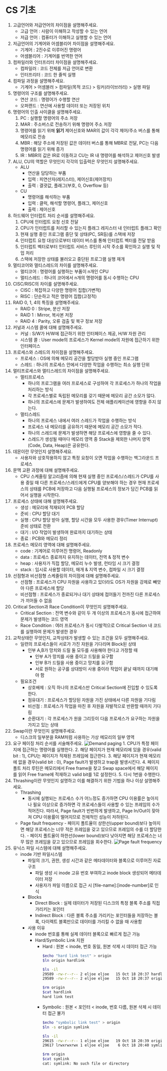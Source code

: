 # CS 기초
1. 고급언어와 저급언어의 차이점을 설명해주세요.
    - 고급 언어 : 사람이 이해하고 작성할 수 있는 언어
    - 저급 언어 : 컴퓨터가 이해하고 실행할 수 있는 언어
2. 저급언어의 기계어와 어셈블리어 차이점을 설명해주세요.
    - 기계어 : 2진수로 이루어진 명령어
    - 어셈블리어 : 기계어를 번역한 언어
3. 컴파일러와 인터프리터 차이점을 설명해주세요.
    - 컴파일러 : 코드 전체를 저급 언어로 변환
    - 인터프리터 : 코드 한 줄씩 실행
4. 컴파일 과정을 설명해주세요.
    - 기계어 > 어셈블러 > 컴파일(목적 코드) > 링커(라이브러리) > 실행 파일
5. 명령어의 구조를 설명해주세요.
    - 연산 코드 : 명령어가 수행할 연산
    - 오퍼랜드 : 연산에 사용할 데이터 또는 저장된 위치
6. 명령어의 인출 사이클을 설명해주세요.
    1. PC : 실행할 명령어의 주소 저장
    2. MAR : 주소버스로 전송하기 위해 명령어 주소 저장
    3. 명령어를 읽기 위해 **읽기** 제어신호와 MAR의 값이 각각 제어/주소 버스를 통해 메모리로 전송
    4. MBR : 해당 주소에 저장된 값은 데이터 버스를 통해 MBR로 전달, PC는 다음 명령어를 읽기 위해 증가
    5. IR : MBR의 값은 IR로 이동하고 CU는 IR 내 명령어를 해석하고 제어신호 발생
7. ALU, CU의 역할은 무엇인지 각각의 입출력은 무엇인지 설명해주세요.
    - ALU
        - 연산을 담당하는 부품
        - 입력 : 피연산자(레지스터), 제어신호(제어장치)
        - 출력 : 결괏값, 플래그(부호, 0, Overflow 등)
    - CU
        - 명령어를 해석하는 부품
        - 입력 : 클럭, 해석할 명령어, 플래그, 제어신호
        - 출력 : 제어신호
8. 하드웨어 인터럽트 처리 순서를 설명해주세요.
    1. CPU에 인터럽트 요청 신호 전달
    2. CPU가 인터럽트를 처리할 수 있는지 플래그 레지스터 내 인터럽트 플래그 확인
    3. 현재 실행 중인 프로그램 중단 및 상태(PC, SR등)를 스택에 저장
    4. 인터럽트 요청 대상으로부터 데이터 버스를 통해 인터럽트 벡터를 전달 받음
    5. 인터럽트 벡터로부터 인터럽트 서비스 루틴의 시작 주소를 확인하고 실행 및 작업 처리
    6. 스택에 저장한 상태를 불러오고 중단된 프로그램 실행 재개
9. 멀티코어와 멀티스레드의 차이를 설명해주세요.
    - 멀티코어 : 명령어를 실행하는 부품이 n개인 CPU
    - 멀티스레드 : 하나의 코어에서 n개의 명령어를 동시 수행하는 CPU
10. CISC/RISC의 차이를 설명해주세요.
    - CISC : 복잡하고 다양한 명령어 집합(가변적)
    - RISC : 단순하고 적은 명령어 집합(고정적)
11. RAID 0, 1, 4의 특징을 설명해주세요.
    - RAID 0 : Stripe, 분산 저장
    - RAID 1 : Mirror, 복사본 저장
    - RAID 4 : Parity, 오류 검출 및 복구 정보 저장
12. 커널과 시스템 콜에 대해 설명해주세요.
    - 커널 : S/W가 H/W에 접근하기 위한 인터페이스 제공, H/W 자원 관리
    - 시스템 콜 : User mode의 프로세스가 Kernel mode의 자원에 접근하기 위한 인터페이스
13. 프로세스와 스레드의 차이점을 설명해주세요.
    - 프로세스 : OS에 의해 메모리 공간을 할당받아 실행 중인 프로그램
    - 스레드 : 하나의 프로세스 안에서 다양한 작업을 수행하는 최소 실행 단위
14. 멀티프로세스와 멀티스레드의 차이점을 설명해주세요.
    - 멀티프로세스
        - 하나의 프로그램을 여러 프로세스로 구성하여 각 프로세스가 하나의 작업을 처리하는 방식
        - 각 프로세스별로 독립된 메모리를 갖기 때문에 메모리 공간 소모가 많다.
        - 하나의 프로세스에 문제가 발생하여도 전체 애플리케이션에 영향을 주지 않는다.
    - 멀티스레드
        - 하나의 프로세스 내에서 여러 스레드가 작업을 수행하는 방식
        - 프로세스 내 메모리를 공유하기 때문에 메모리 공간 소모가 적다.
        - 하나의 스레드에 문제가 발생하면 해당 프로세스에 영향을 줄 수 있다.
        - 스레드가 생성될 때마다 메모리 영역 중 Stack을 제외한 나머지 영역(Code, Data, Heap)은 공유한다.
15. 데몬이란 무엇인지 설명해주세요.
    - 사용자와 상호작용하지 않고 특정 요청이 오면 작업을 수행하는 백그라운드 프로세스
16. 문맥 교환 과정에 대해 설명해주세요.
    - CPU 스케줄링 알고리즘에 의해 현재 실행 중인 프로세스/스레드가 CPU를 사용 중일 때 다른 프로세스/스레드에게 CPU를 양보해야 하는 경우 현재 프로세스의 상태를 PCB에 저장하고 다음 실행될 프로세스의 정보가 담긴 PCB를 읽어서 실행을 시작한다.
17. 프로세스 상태에 대해 설명해주세요.
    - 생성 : 메모리에 적재되어 PCB 할당
    - 준비 : CPU 할당 대기
    - 실행 : CPU 할당 받아 실행, 할당 시간을 모두 사용한 경우(Timer Interrupt) 준비 상태로 전환
    - 대기 :  I/O 작업이 발생하여 완료까지 대기하는 상태
    - 종료 : PCB와 메모리 정리
18. 프로세스 메모리 영역에 대해 설명해주세요.
    - code : 기계어로 이루어진 명령어, Readonly
    - data : 프로세스 종료까지 유지하는 데이터, 전역 & 정적 변수
    - heap : 사용자가 직접 할당, 메모리 누수 발생, 런타임 시 크기 결정
    - stack : 임시로 사용할 데이터, 매개 & 지역 변수, 컴파일 시 크기 결정
19. 선점형과 비선점형 스케줄링의 차이점에 대해 설명해주세요.
    - 선점형 : 프로세스가 CPU 자원을 사용하고 있더라도 OS가 자원을 강제로 빼앗아 다른 프로세스에 할당
    - 비선점형 : 프로세스가 종료되거나 대기 상태에 접어들기 전까진 다른 프로세스가 끼어들 수 없음
20. Critical Section과 Race Condition이 무엇인지 설명해주세요.
    - Critical Section : 전역 변수와 같이 두 개 이상의 프로세스가 동시에 접근하여 문제가 발생하는 코드 영역
    - Race Condition : 여러 프로세스가 동시 다발적으로 Critical Section 내 코드를 실행하여 문제가 발생한 경우
21. 교착상태란 무엇인지, 교착상태가 발생할 수 있는 조건을 모두 설명해주세요.
    - 일련의 프로세스들이 서로가 가진 자원을 기다리며 Block된 상태
        - 인부 A,B가 망치와 드릴 둘 모두를 사용해야 한다고 가정할 때
            - 인부 A가 망치를 사용 중이고 드릴을 요구함
            - 인부 B가 드릴을 사용 중이고 망치를 요구함
            - 서로 원하는 공구를 상대방이 사용 중이라 작업이 끝날 때까지 대기해야 함
    - 필요조건
        - 상호배제 : 오직 하나의 프로세스만 Critical Section에 진입할 수 있도록 한다.
        - 점유대기 : 프로세스가 할당된 자원을 가진 상태에서 다른 자원을 기다림
        - 비선점 : 프로세스가 작업을 마친 후 자원을 자발적으로 반환할 때까지 기다림
        - 순환대기 : 각 프로세스가 원을 그리듯이 다음 프로세스가 요구하는 자원을 가지고 있는 상태
22. Swap이란 무엇인지 설명해주세요.
    - 디스크의 일부분을 RAM처럼 사용하는 가상 메모리의 일부 영역
23. 요구 페이징 처리 순서를 서술해주세요.
    ![Demand paging](https://user-images.githubusercontent.com/14902866/276625153-7ce5d9b4-4f45-4cdc-a3a3-6a183202a51d.png)
        1. CPU가 특정 페이지에 접근하는 명령어를 실행한다.
        2. 해당 페이지가 현재 메모리에 있을 경우(valid bit : 1), CPU는 페이지가 적재된 프레임에 접근한다.
        3. 해당 페이지가 현재 메모리에 없을 경우(valid bit : 0), Page fault가 발생하고 trap을 발생시킨다.
        4. 페이지 폴트 처리 루틴은 메모리에서 Free frame을 찾고 Swap space에서 해당 페이지를 읽어 Free frame에 적재하고 valid bit를 1로 설정한다.
        5. 다시 1번을 수행한다.
24. Thrashing이란 무엇인지 설명하고 이를 해결하기 위한 기법을 하나 이상 설명해주세요.
    - Thrashing
        - 동시에 실행되는 프로세스 수가 어느정도 증가하면 CPU 이용률은 높아지나 필요 이상으로 증가하면 각 프로세스들이 사용할 수 있는 프레임의 수가 적어진다. 따라서, Page fault가 빈번하게 발생하고, Page In/Out이 잦아져 CPU 이용률이 떨어지므로 전체적인 성능이 저하된다.
    - Page fault frequency
          - 페이지 폴트율이 상한선(upper bound)보다 높아지면 해당 프로세스는 너무 적은 프레임을 갖고 있으므로 프레임의 수를 더 할당한다.
          - 페이지 폴트율이 하한선(lower bound)보다 낮아지면 해당 프로세스는 너무 많은 프레임을 갖고 있으므로 프레임을 회수한다.
          ![Page fault frequency](https://user-images.githubusercontent.com/14902866/276626273-0276becd-188a-4d9a-8cd7-848f993ae1ab.png)
25. 유닉스 파일 시스템에 대해 설명해주세요.
    - inode 기반 파일시스템
        - 파일의 크기, 권한, 생성 시간과 같은 메타데이터와 블록으로 이루어진 자료구조
            - 파일 생성 시 inode 고유 번호 부여하고 inode block 생성되어 메타데이터 저장
            - 사용자가 파일 이름으로 접근 시 [file-name]:[inode-number]로 인식
        - Blocks
            - Direct Block : 실제 데이터가 저장된 디스크의 특정 블록 주소를 직접 가리키는 포인터
            - Indirect Block : 다른 블록 주소를 가리키는 포인터들을 저장하는 블록, 다이렉트 블록만으로 데이터를 가리킬 수 없을 때 사용함
        - 사용 이유
            - inode 번호를 통해 실제 데이터 블록으로 빠르게 접근 가능
            - Hard/Symbolic Link 지원
                - Hard : 원본 < inode, 번호 동일, 원본 삭제 시 데이터 접근 가능
                    ```bash
                    $echo "hard link test" > origin
                    $ln origin hardlink

                    $ls -il
                    29589 -rw-r--r-- 2 eljoe eljoe   15 Oct 18 20:37 hardlink
                    29589 -rw-r--r-- 2 eljoe eljoe   15 Oct 18 20:37 origin

                    $rm origin
                    $cat hardlink
                    hard link test
                    ```
                - Symbolic : 원본 < 포인터 < inode, 번호 다름, 원본 삭제 시 데이터 접근 불가
                    ```bash
                    $echo "symbolic link test" > origin
                    $ln -s origin symlink

                    $ls -il
                    29615 -rw-r--r-- 1 eljoe eljoe   19 Oct 18 20:39 origin
                    29617 lrwxrwxrwx 1 eljoe eljoe    6 Oct 18 20:40 symlink -> origin

                    $rm origin
                    $cat symlink
                    cat: symlink: No such file or directory
                    ```
